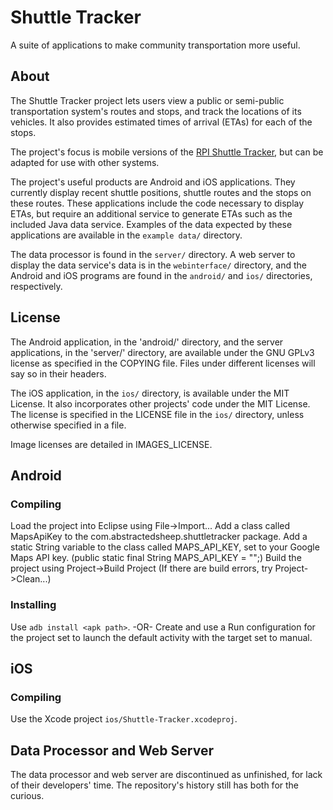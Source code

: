 # Shuttle Tracker
A suite of applications to make community transportation more useful.

## About
The Shuttle Tracker project lets users view a public or semi-public transportation system's routes and stops, and track the locations of its vehicles.  It also provides estimated times of arrival (ETAs) for each of the stops.  

The project's focus is mobile versions of the [RPI Shuttle Tracker](http://shuttles.rpi.edu/), but can be adapted for use with other systems.

The project's useful products are Android and iOS applications.  They currently display recent shuttle positions, shuttle routes and the stops on these routes.  These applications include the code necessary to display ETAs, but require an additional service to generate ETAs such as the included Java data service.  Examples of the data expected by these applications are available in the `example data/` directory.

The data processor is found in the `server/` directory.  A web server to display the data service's data is in the `webinterface/` directory, and the Android and iOS programs are found in the `android/` and `ios/` directories, respectively.

## License
The Android application, in the 'android/' directory, and the server applications, in the 'server/' directory, are available under the GNU GPLv3 license as specified in the COPYING file.  Files under different licenses will say so in their headers.

The iOS application, in the `ios/` directory, is available under the MIT License.  It also incorporates other projects' code under the MIT License.  The license is specified in the LICENSE file in the `ios/` directory, unless otherwise specified in a file.

Image licenses are detailed in IMAGES_LICENSE.

## Android

### Compiling
Load the project into Eclipse using File->Import...
Add a class called MapsApiKey to the com.abstractedsheep.shuttletracker package.
Add a static String variable to the class called MAPS_API_KEY, set to your Google Maps API key.
(public static final String MAPS_API_KEY = "<YOUR API KEY>";)
Build the project using Project->Build Project (If there are build errors, try Project->Clean...)

### Installing
Use `adb install <apk path>`.
-OR-
Create and use a Run configuration for the project set to launch the default activity with the target set to manual.

## iOS

### Compiling
Use the Xcode project `ios/Shuttle-Tracker.xcodeproj`.

## Data Processor and Web Server

The data processor and web server are discontinued as unfinished, for lack of their developers' time.  The repository's history still has both for the curious.
